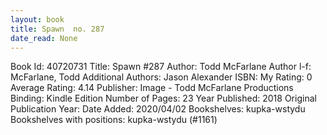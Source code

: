 ```yaml
---
layout: book
title: Spawn  no. 287
date_read: None
---
```


Book Id: 40720731
Title: Spawn #287
Author: Todd McFarlane
Author l-f: McFarlane, Todd
Additional Authors: Jason Alexander
ISBN: 
My Rating: 0
Average Rating: 4.14
Publisher: Image - Todd McFarlane Productions
Binding: Kindle Edition
Number of Pages: 23
Year Published: 2018
Original Publication Year: 
Date Added: 2020/04/02
Bookshelves: kupka-wstydu
Bookshelves with positions: kupka-wstydu (#1161)

